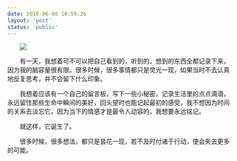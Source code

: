 ```yaml
---
date: 2016-06-06 10:59:26
layout: 'post'
status: 'public'
---
```

![](https://inz.oss-cn-beijing.aliyuncs.com/Images/Emerge/nature-7152461_1920.jpg)
<audio src="https://inz.oss-cn-beijing.aliyuncs.com/Audios/128kbit/bensound-littleidea.mp3"  autoplay loop></audio>

<html>
<head>
<style type="text/css">
 p {text-indent: 2em;}
</style>
</head>

<body>
<p>有一天，我想着可不可以把自己看到的，听到的，想到的东西全都记录下来，因为我的脑容量很有限。很多时候，很多事情都只是灵光一现，如果当时不去认真地反复思考，并不会留下什么印象。</p>
<p>我想着应该有一个自己的留言板，写下一些小秘密，记录生活里的点点滴滴，永远留住那些生命中瞬间的美好，回头望时也能记起最初的感受，我不想因为时间的关系去淡忘它，因为当下的情感才是最令人动容的，我想要永远铭记。</p>
<p>就这样，它诞生了。</p>
<p>很多时候，很多想法，都只是昙花一现，若不及时付诸于行动，便会失去更多的可能。</p>
</body>
</html>
